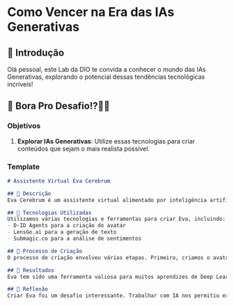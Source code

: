 # Como Vencer na Era das IAs Generativas

## 🚀 Introdução

Olá pessoal, este Lab da DIO te convida a conhecer o mundo das IAs Generativas, explorando o potencial dessas tendências tecnológicas incríveis!

## 🎯 Bora Pro Desafio!?💪🤓

### Objetivos

1. **Explorar IAs Generativas**: Utilize essas tecnologias para criar conteúdos que sejam o mais realista possível. 

### Template

```markdown
# Assistente Virtual Eva Cerebrum

## 📒 Descrição
Eva Cerebrum é um assistente virtual alimentado por inteligência artificial, projetado para ajudar os usuários a explorar e entender o mundo do Deep Learning. Ela fornece informações claras e concisas, tornando o aprendizado acessível a todos.

## 🤖 Tecnologias Utilizadas
Utilizamos várias tecnologias e ferramentas para criar Eva, incluindo:
- D-ID Agents para a criação do avatar
- LensGo.ai para a geração de texto
- Submagic.co para a análise de sentimentos

## 🧐 Processo de Criação
O processo de criação envolveu várias etapas. Primeiro, criamos o avatar de Eva usando D-ID Agents. Em seguida, treinamos nosso modelo de linguagem em LensGo.ai com vários textos sobre Deep Learning. Por fim, usamos Submagic.co para garantir que as respostas de Eva sejam informativas e envolventes.

## 🚀 Resultados
Eva tem sido uma ferramenta valiosa para muitos aprendizes de Deep Learning. Ela foi capaz de simplificar conceitos complexos e tornar o aprendizado mais envolvente e divertido.

## 💭 Reflexão
Criar Eva foi um desafio interessante. Trabalhar com IA nos permitiu explorar novas possibilidades e nos deu uma nova perspectiva sobre o que a tecnologia pode alcançar. Estamos animados para ver onde essa jornada nos levará a seguir.
